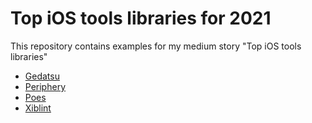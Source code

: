 # Top iOS tools libraries for 2021

This repository contains examples for my medium story "Top iOS tools libraries"

- [Gedatsu](./GedatsuExample)
- [Periphery](./PeripheryExample)
- [Poes](./PoesExample)
- [Xiblint](./XiblintExample)
